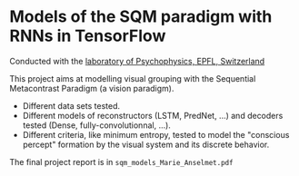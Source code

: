 # Models of the SQM paradigm with RNNs in TensorFlow
Conducted with the [laboratory of Psychophysics, EPFL, Switzerland](https://www.epfl.ch/labs/lpsy/)


This project aims at modelling visual grouping with the Sequential Metacontrast Paradigm (a vision paradigm).

- Different data sets tested.
- Different models of reconstructors (LSTM, PredNet, ...) and decoders tested (Dense, fully-convolutionnal, ...). 
- Different criteria, like minimum entropy, tested to model the "conscious percept" formation by the visual system and its discrete behavior.

The final project report is in ```sqm_models_Marie_Anselmet.pdf```
